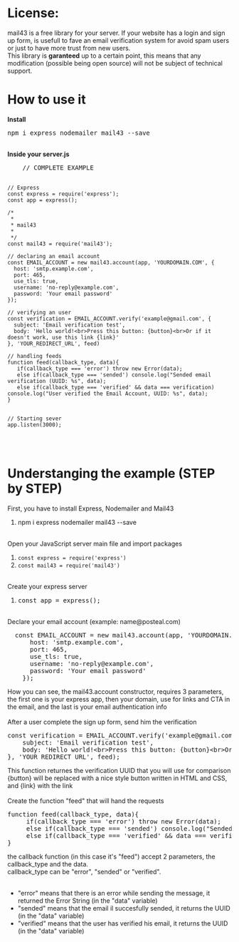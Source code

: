 <h1>License:</h1>
mail43 is a free library for your server. If your website has a login and sign up form, is usefull to fave an email verification system for avoid spam users or just to have more trust from new users.
<br>
This library is <b>garanteed</b> up to a certain point, this means that any modification (possible being open source) will not be subject of technical support.
<br>
<h1>How to use it</h1>
<b>Install</b>
<pre>npm i express nodemailer mail43 --save</pre><br>
<section>
  <b>Inside your server.js</b><br>
  <pre>
    // COMPLETE EXAMPLE
    
    
    
    
    
    // Express
    const express = require('express');
    const app = express();
    
    /* 
     *
     * mail43
     *
     */
    const mail43 = require('mail43');
    
    // declaring an email account
    const EMAIL_ACCOUNT = new mail43.account(app, 'YOURDOMAIN.COM', {
      host: 'smtp.example.com',
      port: 465,
      use_tls: true,
      username: 'no-reply@example.com',
      password: 'Your email password'
    });
    
    // verifying an user
    const verification = EMAIL_ACCOUNT.verify('example@gmail.com', {
      subject: 'Email verification test',
      body: 'Hello world!<br>Press this button: {button}<br>Or if it doesn't work, use this link {link}'
    }, 'YOUR_REDIRECT_URL', feed)
    
    // handling feeds
    function feed(callback_type, data){
       if(callback_type === 'error') throw new Error(data);
       else if(callback_type === 'sended') console.log("Sended email verification (UUID: %s", data);
       else if(callback_type === 'verified' && data === verification) console.log("User verified the Email Account, UUID: %s", data);
    }

    
    // Starting sever
    app.listen(3000);
  </pre>
</section>

<h1>Understanging the example (STEP by STEP)</h1>
<span>First, you have to install Express, Nodemailer and Mail43</span>
<ol><li>npm i express nodemailer mail43 --save</li></ol>
<br>
<span>Open your JavaScript server main file and import packages</span>
<ol>
  <li><code>const express = require('express')</code></li>
  <li><code>const mail43 = require('mail43')</code></li>
</ol>
<br>
<span>Create your express server</span>
<ol>
  <li><pre>const app = express();</pre></li>
</ol>
<br>
<span>Declare your email account (example: name@posteal.com)</span>
<pre>
  const EMAIL_ACCOUNT = new mail43.account(app, 'YOURDOMAIN.COM', {
      host: 'smtp.example.com',
      port: 465,
      use_tls: true,
      username: 'no-reply@example.com',
      password: 'Your email password'
    });
</pre>
<span>How you can see, the mail43.account constructor, requires 3 parameters, the first one is your express app, then your domain, use for links and CTA in the email, and the last is your email authentication info</span>
<br><br>
<span>After a user complete the sign up form, send him the verification</span>
<pre>
const verification = EMAIL_ACCOUNT.verify('example@gmail.com', {
    subject: 'Email verification test',
    body: 'Hello world!&lt;br>Press this button: {button}&lt;br>Or if it doesn't work, use this link {link}'
}, 'YOUR_REDIRECT_URL', feed);
</pre>
<span>This function returnes the verification UUID that you will use for comparison<br>
{button} will be replaced with a nice style button written in HTML and CSS, and {link} with the link</span>
<br><br>
<span>Create the function "feed" that will hand the requests</span>
<pre>
function feed(callback_type, data){
     if(callback_type === 'error') throw new Error(data);
     else if(callback_type === 'sended') console.log("Sended email verification (UUID: %s", data);
     else if(callback_type === 'verified' && data === verification) console.log("User verified the Email Account, UUID: %s", data);
}
</pre>
<span>the callback function (in this case it's "feed") accept 2 parameters, the callback_type and the data.<br>
callback_type can be "error", "sended" or "verified".</span><br><br>

<ul>
  <li>"error" means that there is an error while sending the message, it returned the Error String (in the "data" variable)</li>
  <li>"sended" means that the email il succesfully sended, it returns the UUID (in the "data" variable)</li>
  <li>"verified" means that the user has verified his email, it returns the UUID (in the "data" variable)</li>
</ul>
